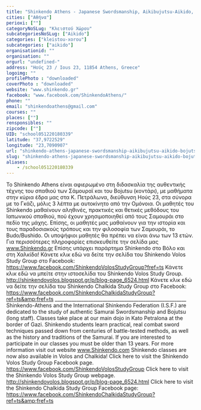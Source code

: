 ```yaml
---
title: "Shinkendo Athens - Japanese Swordsmanship, Aikibujutsu-Aikido, Bojutsu"
cities: ["Αθήνα"]
perioxi: [""]
categoryNoSLug: "Κλειστού Χώρου"
subcategoriesNoSLug: ["Aikido"]
categories: ["kleistou-xorou"]
subcategories: ["aikido"]
organisationid: ""
organisation: ""
orgurl: "undefined-"
address: "Ηούς 23 / Ious 23, 11854 Athens, Greece"
logoimg: ""
profilePhoto : "downloaded"
coverPhoto : "downloaded"
website: "www.shinkendo.gr"
facebook: "www.facebook.com/ShinkendoAthens/"
phone: ""
email: "shinkendoathens@gmail.com"
courses: ""
places: [""]
rensponsibles: ""
zipcode: [""]
UID: "school051220180339"
latitude: "37,9722529"
longitude: "23,7090907"
url: "shinkendo-athens-japanese-swordsmanship-aikibujutsu-aikido-bojutsu/athina/kleistou-xorou/aikido"
slug: "shinkendo-athens-japanese-swordsmanship-aikibujutsu-aikido-bojutsu"
aliases:
    - /school051220180339
---
```





Το Shinkendo Athens είναι αφιερωμένο στη διδασκαλία της αυθεντικής τέχνης του σπαθιού των Σάμουραϊ και του Bojutsu (κοντάρι), με μαθήματα στην κύρια έδρα μας στα Κ. Πετράλωνα, διεύθυνση Ηούς 23, στα σύνορα με το Γκάζι, μόλις 3 λέπτα με αυτοκίνητο από την Ομόνοια. Οι μαθητές του Shinkendo μαθαίνουν αληθινές, πρακτικές και θετικές μεθόδους του Ιαπωνικού σπαθιού, πού έχουν χρησιμοποιηθεί από τους Σαμουράι στο πεδίο της μάχης. Επίσης, οι μαθητές μας μαθαίνουν για την ιστορία και τους παραδοσιακούς τρόπους και την φιλοσοφία των Σαμουράι, το Budo/Bushido. Οι υποψήφιοι μαθητές θα πρέπει να είναι άνω των 13 ετών. Για περισσότερες πληροφορίες επισκευθείτε την σελίδα μας www.Shinkendo.gr Επίσης υπάρχει παράρτημα Shinkendo στο Βόλο και στη Χαλκίδα! Κάνετε κλικ εδώ να δείτε την σελίδα του Shinkendo Volos Study Group στο Facebook: https://www.facebook.com/ShinkendoVolosStudyGroup?fref=ts Κάνετε κλικ εδώ να μπείτε στην ιστοσελίδα του Shinkendo Volos Study Group. http://shinkendovolos.blogspot.gr/p/blog-page_6524.html Κάνετε κλικ εδώ να δείτε την σελίδα του Shinkendo Chalkida Study Group στο Facebook: https://www.facebook.com/ShinkendoChalkidaStudyGroup?ref=ts&amp;fref=ts _______________________________________________________ Shinkendo-Athens and the International Shinkendo Federation (I.S.F.) are dedicated to the study of authentic Samurai Swordsmanship and Bojutsu (long staff). Classes take place at our main dojo in Kato Petralona at the border of Gazi. Shinkendo students learn practical, real combat sword techniques passed down from centuries of battle-tested methods, as well as the history and traditions of the Samurai. If you are interested to participate in our classes you must be older than 13 years. For more information visit out website www.Shinkendo.com Shinkendo classes are now also available in Volos and Chalkida! Click here to visit the Shinkendo Volos Study Group Facebook page. https://www.facebook.com/ShinkendoVolosStudyGroup Click here to visit the Shinkendo Volos Study Group webpage. http://shinkendovolos.blogspot.gr/p/blog-page_6524.html Click here to visit the Shinkendo Chalkida Study Group Facebook page: https://www.facebook.com/ShinkendoChalkidaStudyGroup?ref=ts&amp;fref=ts